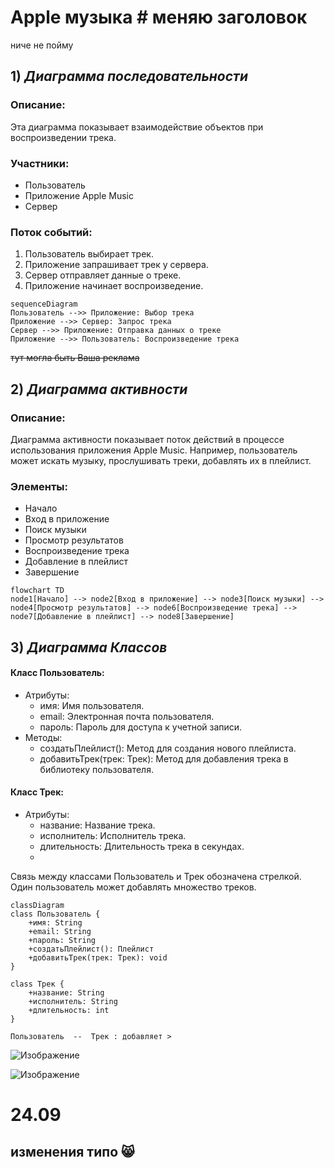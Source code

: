 # Apple музыка #   меняю заголовок
ниче не пойму
## 1) *Диаграмма последовательности* ##
### Описание: ###
Эта диаграмма показывает взаимодействие объектов при воспроизведении трека.

### Участники: ###
- Пользователь
- Приложение Apple Music
- Сервер

### Поток событий: ###
1. Пользователь выбирает трек.
2. Приложение запрашивает трек у сервера.
3. Сервер отправляет данные о треке.
4. Приложение начинает воспроизведение.
```mermaid
sequenceDiagram
Пользователь -->> Приложение: Выбор трека
Приложение -->> Сервер: Запрос трека
Сервер -->> Приложение: Отправка данных о треке
Приложение -->> Пользователь: Воспроизведение трека
```
~~тут могла быть Ваша реклама~~

## 2) *Диаграмма активности* ##
### Описание: ###
Диаграмма активности показывает поток действий в процессе использования приложения Apple Music. Например, пользователь может искать музыку, прослушивать треки, добавлять их в плейлист.

### Элементы: ###
- Начало
- Вход в приложение
- Поиск музыки
- Просмотр результатов
- Воспроизведение трека
- Добавление в плейлист
- Завершение
```mermaid
flowchart TD
node1[Начало] --> node2[Вход в приложение] --> node3[Поиск музыки] --> node4[Просмотр результатов] --> node6[Воспроизведение трека] --> node7[Добавление в плейлист] --> node8[Завершение]

```

## 3) *Диаграмма Классов* ##
#### Класс Пользователь:
  - Атрибуты:
    - имя: Имя пользователя.
    - email: Электронная почта пользователя.
    - пароль: Пароль для доступа к учетной записи.
  - Методы:
    - создатьПлейлист(): Метод для создания нового плейлиста.
    - добавитьТрек(трек: Трек): Метод для добавления трека в библиотеку пользователя.

#### Класс Трек:
  - Атрибуты:
    - название: Название трека.
    - исполнитель: Исполнитель трека.
    - длительность: Длительность трека в секундах.
    - 
Связь между классами Пользователь и Трек обозначена стрелкой. Один пользователь может добавлять множество треков.
```mermaid
classDiagram
class Пользователь {
    +имя: String
    +email: String
    +пароль: String
    +создатьПлейлист(): Плейлист
    +добавитьТрек(трек: Трек): void
}

class Трек {
    +название: String
    +исполнитель: String
    +длительность: int
}

Пользователь  --  Трек : добавляет >
```

![Изображение](https://i.pinimg.com/564x/45/c1/96/45c196c13dc42bee579f18b1ac305090.jpg)


![Изображение](https://i.pinimg.com/564x/32/3a/a7/323aa75b9fd6fe2a696733a36623dd05.jpg)


# 24.09 
## изменения типо 😸


